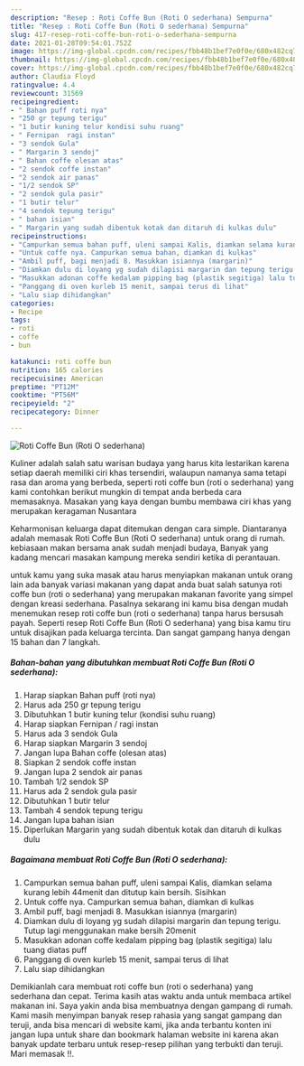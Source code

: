 ```yaml
---
description: "Resep : Roti Coffe Bun (Roti O sederhana) Sempurna"
title: "Resep : Roti Coffe Bun (Roti O sederhana) Sempurna"
slug: 417-resep-roti-coffe-bun-roti-o-sederhana-sempurna
date: 2021-01-28T09:54:01.752Z
image: https://img-global.cpcdn.com/recipes/fbb48b1bef7e0f0e/680x482cq70/roti-coffe-bun-roti-o-sederhana-foto-resep-utama.jpg
thumbnail: https://img-global.cpcdn.com/recipes/fbb48b1bef7e0f0e/680x482cq70/roti-coffe-bun-roti-o-sederhana-foto-resep-utama.jpg
cover: https://img-global.cpcdn.com/recipes/fbb48b1bef7e0f0e/680x482cq70/roti-coffe-bun-roti-o-sederhana-foto-resep-utama.jpg
author: Claudia Floyd
ratingvalue: 4.4
reviewcount: 31569
recipeingredient:
- " Bahan puff roti nya"
- "250 gr tepung terigu"
- "1 butir kuning telur kondisi suhu ruang"
- " Fernipan  ragi instan"
- "3 sendok Gula"
- " Margarin 3 sendoj"
- " Bahan coffe olesan atas"
- "2 sendok coffe instan"
- "2 sendok air panas"
- "1/2 sendok SP"
- "2 sendok gula pasir"
- "1 butir telur"
- "4 sendok tepung terigu"
- " bahan isian"
- " Margarin yang sudah dibentuk kotak dan ditaruh di kulkas dulu"
recipeinstructions:
- "Campurkan semua bahan puff, uleni sampai Kalis, diamkan selama kurang lebih 44menit dan ditutup kain bersih. Sisihkan"
- "Untuk coffe nya. Campurkan semua bahan, diamkan di kulkas"
- "Ambil puff, bagi menjadi 8. Masukkan isiannya (margarin)"
- "Diamkan dulu di loyang yg sudah dilapisi margarin dan tepung terigu. Tutup lagi menggunakan make bersih 20menit"
- "Masukkan adonan coffe kedalam pipping bag (plastik segitiga) lalu tuang diatas puff"
- "Panggang di oven kurleb 15 menit, sampai terus di lihat"
- "Lalu siap dihidangkan"
categories:
- Recipe
tags:
- roti
- coffe
- bun

katakunci: roti coffe bun 
nutrition: 165 calories
recipecuisine: American
preptime: "PT12M"
cooktime: "PT56M"
recipeyield: "2"
recipecategory: Dinner

---
```



![Roti Coffe Bun (Roti O sederhana)](https://img-global.cpcdn.com/recipes/fbb48b1bef7e0f0e/680x482cq70/roti-coffe-bun-roti-o-sederhana-foto-resep-utama.jpg)

Kuliner adalah salah satu warisan budaya yang harus kita lestarikan karena setiap daerah memiliki ciri khas tersendiri, walaupun namanya sama tetapi rasa dan aroma yang berbeda, seperti roti coffe bun (roti o sederhana) yang kami contohkan berikut mungkin di tempat anda berbeda cara memasaknya. Masakan yang kaya dengan bumbu membawa ciri khas yang merupakan keragaman Nusantara



Keharmonisan keluarga dapat ditemukan dengan cara simple. Diantaranya adalah memasak Roti Coffe Bun (Roti O sederhana) untuk orang di rumah. kebiasaan makan bersama anak sudah menjadi budaya, Banyak yang kadang mencari masakan kampung mereka sendiri ketika di perantauan.

untuk kamu yang suka masak atau harus menyiapkan makanan untuk orang lain ada banyak variasi makanan yang dapat anda buat salah satunya roti coffe bun (roti o sederhana) yang merupakan makanan favorite yang simpel dengan kreasi sederhana. Pasalnya sekarang ini kamu bisa dengan mudah menemukan resep roti coffe bun (roti o sederhana) tanpa harus bersusah payah.
Seperti resep Roti Coffe Bun (Roti O sederhana) yang bisa kamu tiru untuk disajikan pada keluarga tercinta. Dan sangat gampang hanya dengan 15 bahan dan 7 langkah.


<!--inarticleads1-->

##### Bahan-bahan yang dibutuhkan membuat Roti Coffe Bun (Roti O sederhana):

1. Harap siapkan  Bahan puff (roti nya)
1. Harus ada 250 gr tepung terigu
1. Dibutuhkan 1 butir kuning telur (kondisi suhu ruang)
1. Harap siapkan  Fernipan / ragi instan
1. Harus ada 3 sendok Gula
1. Harap siapkan  Margarin 3 sendoj
1. Jangan lupa  Bahan coffe (olesan atas)
1. Siapkan 2 sendok coffe instan
1. Jangan lupa 2 sendok air panas
1. Tambah 1/2 sendok SP
1. Harus ada 2 sendok gula pasir
1. Dibutuhkan 1 butir telur
1. Tambah 4 sendok tepung terigu
1. Jangan lupa  bahan isian
1. Diperlukan  Margarin yang sudah dibentuk kotak dan ditaruh di kulkas dulu




<!--inarticleads2-->

##### Bagaimana membuat  Roti Coffe Bun (Roti O sederhana):

1. Campurkan semua bahan puff, uleni sampai Kalis, diamkan selama kurang lebih 44menit dan ditutup kain bersih. Sisihkan
1. Untuk coffe nya. Campurkan semua bahan, diamkan di kulkas
1. Ambil puff, bagi menjadi 8. Masukkan isiannya (margarin)
1. Diamkan dulu di loyang yg sudah dilapisi margarin dan tepung terigu. Tutup lagi menggunakan make bersih 20menit
1. Masukkan adonan coffe kedalam pipping bag (plastik segitiga) lalu tuang diatas puff
1. Panggang di oven kurleb 15 menit, sampai terus di lihat
1. Lalu siap dihidangkan




Demikianlah cara membuat roti coffe bun (roti o sederhana) yang sederhana dan cepat. Terima kasih atas waktu anda untuk membaca artikel makanan ini. Saya yakin anda bisa membuatnya dengan gampang di rumah. Kami masih menyimpan banyak resep rahasia yang sangat gampang dan teruji, anda bisa mencari di website kami, jika anda terbantu konten ini jangan lupa untuk share dan bookmark halaman website ini karena akan banyak update terbaru untuk resep-resep pilihan yang terbukti dan teruji. Mari memasak !!. 

